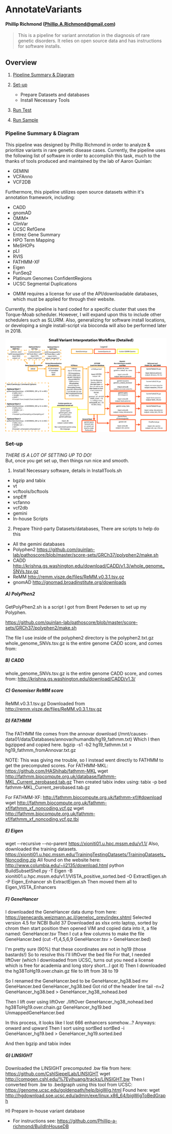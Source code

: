 # AnnotateVariants
#### Phillip Richmond (Phillip.A.Richmond@gmail.com)

> This is a pipeline for variant annotation in the diagnosis of rare genetic disorders. It relies on open source data and has instructions for software installs.

## Overview
1. [Pipeline Summary & Diagram](#Pipeline-Summary-&-Diagram)

2. [Set-up](#Set-Up) 
	- Prepare Datasets and databases
	- Install Necessary Tools

3. [Run Test](#Run-Test)

4. [Run Sample](#Run-Sample)


### Pipeline Summary & Diagram
This pipeline was designed by Phillip Richmond in order to analyze & prioritize variants in rare genetic disease cases. Currently, the pipeline uses the following list of software in order to accomplish this task, much to the thanks of tools produced and maintained by the lab of Aaron Quinlan:
+ GEMINI
+ VCFAnno
+ VCF2DB

Furthermore, this pipeline utilizes open source datasets within it's annotation framework, including:
+ CADD 
+ gnomAD
+ OMIM*
+ ClinVar
+ UCSC RefGene
+ Entrez Gene Summary
+ HPO Term Mapping
+ MeSHOPs
+ pLI
+ RVIS
+ FATHMM-XF
+ Eigen
+ FunSeq2
+ Platinum Genomes ConfidentRegions
+ UCSC Segmental Duplications

* OMIM requires a license for use of the API/downloadable databases, which must be applied for through their website.

Currently, the pipeline is hard coded for a specific cluster that uses the Torque-Moab scheduler. However, I will expand upon this to include other schedulers such as SLURM. Also, generalizing for software install locations, or developing a single install-script via bioconda will also be performed later in 2018.


![](https://github.com/Phillip-a-richmond/AnnotateVariants/blob/master/Figure3-NewInterpretationPipeline.png)



### Set-up
*THERE IS A LOT OF SETTING UP TO DO!*  
But, once you get set up, then things run nice and smooth.

1. Install Necessary software, details in InstallTools.sh
+ bgzip and tabix
+ vt
+ vcftools/bcftools
+ snpEff
+ vcfanno
+ vcf2db
+ gemini
+ In-house Scripts 


2. Prepare Third-party Datasets/databases, There are scripts to help do this 
+ All the gemini databases
+ Polyphen2  https://github.com/quinlan-lab/pathoscore/blob/master/score-sets/GRCh37/polyphen2/make.sh
+ CADD  http://krishna.gs.washington.edu/download/CADD/v1.3/whole_genome_SNVs.tsv.gz 
+ ReMM  http://remm.visze.de/files/ReMM.v0.3.1.tsv.gz
+ gnomAD http://gnomad.broadinstitute.org/downloads


##### A) PolyPhen2
GetPolyPhen2.sh is a script I got from Brent Pedersen to set up my Polyphen.

https://github.com/quinlan-lab/pathoscore/blob/master/score-sets/GRCh37/polyphen2/make.sh

The file I use inside of the polyphen2 directory is the polyphen2.txt.gz
whole_genome_SNVs.tsv.gz is the entire genome CADD score, and comes from:

##### B) CADD
whole_genome_SNVs.tsv.gz is the entire genome CADD score, and comes from:
http://krishna.gs.washington.edu/download/CADD/v1.3/


##### C) Genomiser ReMM score 
ReMM.v0.3.1.tsv.gz
Downloaded from http://remm.visze.de/files/ReMM.v0.3.1.tsv.gz

##### D) FATHMM
The FATHMM file comes from the annovar download (/mnt/causes-data01/data/Databases/annovar/humandb/hg19_fathmm.txt)
Which I then bgzipped and copied here.
bgzip -s1 -b2 hg19_fathmm.txt > hg19_fathmm_fromAnnovar.txt.gz

NOTE: This was giving me trouble, so I instead went directly to FATHMM to get the precomputed scores. For FATHMM-MKL:
https://github.com/HAShihab/fathmm-MKL
wget http://fathmm.biocompute.org.uk/database/fathmm-MKL_Current_zerobased.tab.gz
Then created tabix index using:
tabix -p bed fathmm-MKL_Current_zerobased.tab.gz 

For FATHMM-XF:
http://fathmm.biocompute.org.uk/fathmm-xf/#download
wget http://fathmm.biocompute.org.uk/fathmm-xf/fathmm_xf_noncoding.vcf.gz
wget http://fathmm.biocompute.org.uk/fathmm-xf/fathmm_xf_noncoding.vcf.gz.tbi


##### E) Eigen
wget --recursive --no-parent https://xioniti01.u.hpc.mssm.edu/v1.1/
Also, downloaded the training datasets.
https://xioniti01.u.hpc.mssm.edu/TrainingTestingDatasets/TrainingDatasets_Noncoding.zip
All found on the website here:
http://www.columbia.edu/~ii2135/download.html
python BuildSubsetShell.py -T Eigen -B xioniti01.u.hpc.mssm.edu/v1.1/VISTA_positive_sorted.bed -O ExtractEigen.sh -P Eigen_Enhancer
sh ExtractEigen.sh
Then moved them all to Eigen_VISTA_Enhancers

##### F) GeneHancer
I downloaded the GeneHancer data dump from here:
https://genecards.weizmann.ac.il/geneloc_prev/index.shtml
Selected version 4.5 for NCBI Build 37
Downloaded as xlsx onto laptop, sorted by chrom then start position
then opened VIM and copied data into it, a file named: GeneHancer.tsv
Then I cut a few columns to make the file GeneHancer.bed (cut -f1,4,5,6,9 GeneHancer.tsv > GeneHancer.bed)

I'm pretty sure (90%) that these coordinates are not in hg19 (those bastards!) 
So to resolve this I'll liftOver the bed file
For that, I needed liftOver (which I downloaded from UCSC, turns out you need a license which is free for academia and long story short...I got it)
Then I downloaded the hg38ToHg19.over.chain.gz file to lift from 38 to 19

So I renamed the GeneHancer.bed to be GeneHancer_hg38.bed
mv GeneHancer.bed GeneHancer_hg38.bed
Got rid of the header line
tail -n+2 GeneHancer_hg38.bed > GeneHancer_hg38_nohead.bed

Then I lift over using liftOver
./liftOver GeneHancer_hg38_nohead.bed hg38ToHg19.over.chain.gz GeneHancer_hg19.bed UnmappedGeneHancer.bed

In this process, it looks like I lost 666 enhancers somehow...?
Anyways: onward and upward
Then I sort using sortBed
sortBed -i GeneHancer_hg19.bed > GeneHancer_hg19.sorted.bed

And then bgzip and tabix index

##### G) LINSIGHT
Downloaded the LINSIGHT precomputed .bw file from here:
https://github.com/CshlSiepelLab/LINSIGHT
wget http://compgen.cshl.edu/%7Eyihuang/tracks/LINSIGHT.bw
Then I converted from .bw to .bedgraph using this tool from UCSC:
https://genome.ucsc.edu/goldenpath/help/bigWig.html
Found here: 
wget http://hgdownload.soe.ucsc.edu/admin/exe/linux.x86_64/bigWigToBedGraph


H) Prepare in-house variant database
+ For instructions see: https://github.com/Phillip-a-richmond/BuildInHouseDB



